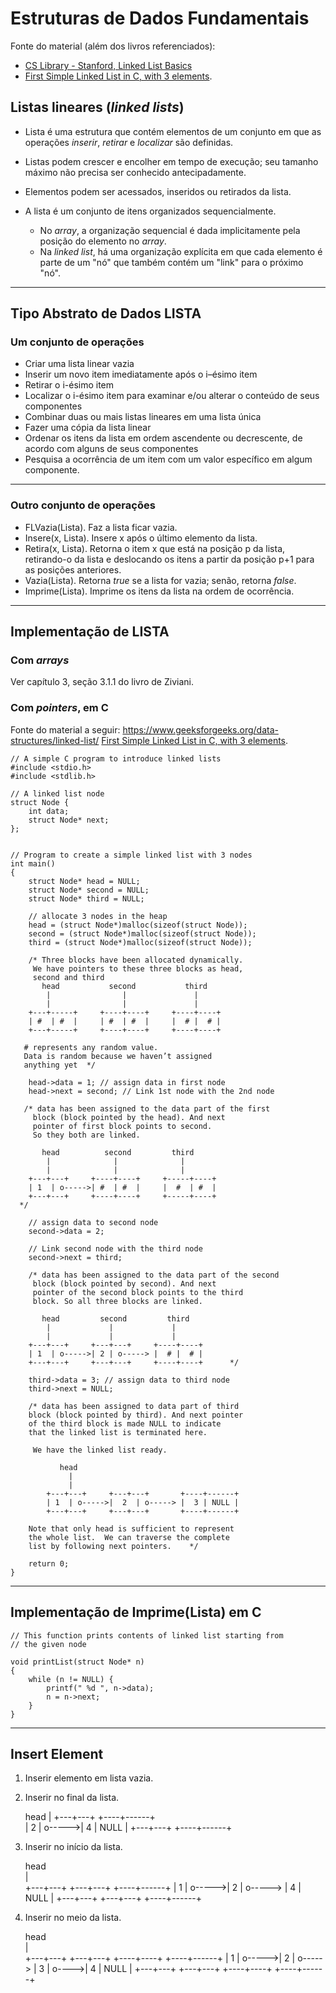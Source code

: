 # Estruturas de Dados Fundamentais

Fonte do material (além dos livros referenciados):
   - [CS Library - Stanford, Linked List Basics](http://cslibrary.stanford.edu/103/LinkedListBasics.pdf)
   - [First Simple Linked List in C, with 3 elements](https://www.geeksforgeeks.org/linked-list-set-1-introduction/).

## Listas lineares (_linked lists_)

- Lista é uma estrutura que contém elementos de um conjunto em que as operações _inserir_, _retirar_ e _localizar_ são definidas.

- Listas podem crescer e encolher em tempo de execução; seu tamanho máximo não precisa ser conhecido antecipadamente.

- Elementos podem ser acessados, inseridos ou retirados da lista.

- A lista é um conjunto de itens organizados sequencialmente. 
   - No _array_, a organização sequencial é dada implicitamente pela posição do elemento no _array_.
   - Na _linked list_, há uma organização explícita em que cada elemento é parte de um "nó" que também contém um "link" para o próximo "nó".

---

## Tipo Abstrato de Dados LISTA

### Um conjunto de operações

   - Criar uma lista linear vazia
   - Inserir um novo item imediatamente após o i–ésimo item
   - Retirar o i-ésimo item
   - Localizar o i-ésimo item para examinar e/ou alterar o conteúdo de seus componentes
   - Combinar duas ou mais listas lineares em uma lista única
   - Fazer uma cópia da lista linear
   - Ordenar os itens da lista em ordem ascendente ou decrescente, de acordo com alguns de seus componentes
   - Pesquisa a ocorrência de um item com um valor específico em algum componente. 

---

### Outro conjunto de operações

   - FLVazia(Lista). Faz a lista ficar vazia.
   - Insere(x, Lista). Insere x após o último elemento da lista.
   - Retira(x, Lista). Retorna o item x que está na posição p da lista, retirando-o da lista e deslocando os itens a partir da posição p+1 para as posições anteriores.
   - Vazia(Lista). Retorna _true_ se a lista for vazia; senão, retorna _false_.
   - Imprime(Lista). Imprime os itens da lista na ordem de ocorrência.

---

## Implementação de LISTA

### Com _arrays_

Ver capítulo 3, seção 3.1.1 do livro de Ziviani.


### Com _pointers_, em C

Fonte do material a seguir: https://www.geeksforgeeks.org/data-structures/linked-list/ 
[First Simple Linked List in C, with 3 elements](https://www.geeksforgeeks.org/linked-list-set-1-introduction/).

```
// A simple C program to introduce linked lists 
#include <stdio.h> 
#include <stdlib.h> 
  
// A linked list node 
struct Node { 
    int data; 
    struct Node* next; 
}; 
  

// Program to create a simple linked list with 3 nodes 
int main() 
{ 
    struct Node* head = NULL; 
    struct Node* second = NULL; 
    struct Node* third = NULL; 
  
    // allocate 3 nodes in the heap 
    head = (struct Node*)malloc(sizeof(struct Node)); 
    second = (struct Node*)malloc(sizeof(struct Node)); 
    third = (struct Node*)malloc(sizeof(struct Node)); 

    /* Three blocks have been allocated dynamically.  
     We have pointers to these three blocks as head, 
     second and third      
       head           second           third 
        |                |               | 
        |                |               | 
    +---+-----+     +----+----+     +----+----+ 
    | #  | #  |     | #  | #  |     |  # |  # | 
    +---+-----+     +----+----+     +----+----+ 
     
   # represents any random value. 
   Data is random because we haven’t assigned  
   anything yet  */
  
    head->data = 1; // assign data in first node 
    head->next = second; // Link 1st node with the 2nd node 

   /* data has been assigned to the data part of the first 
     block (block pointed by the head). And next 
     pointer of first block points to second.   
     So they both are linked. 
  
       head          second         third 
        |              |              | 
        |              |              | 
    +---+---+     +----+----+     +-----+----+ 
    | 1  | o----->| #  | #  |     |  #  | #  | 
    +---+---+     +----+----+     +-----+----+     
  */
  
    // assign data to second node 
    second->data = 2; 
  
    // Link second node with the third node 
    second->next = third; 
  
    /* data has been assigned to the data part of the second 
     block (block pointed by second). And next 
     pointer of the second block points to the third  
     block. So all three blocks are linked. 
    
       head         second         third 
        |             |             | 
        |             |             | 
    +---+---+     +---+---+     +----+----+ 
    | 1  | o----->| 2 | o-----> |  # |  # | 
    +---+---+     +---+---+     +----+----+      */
  
    third->data = 3; // assign data to third node 
    third->next = NULL; 
  
    /* data has been assigned to data part of third 
    block (block pointed by third). And next pointer 
    of the third block is made NULL to indicate 
    that the linked list is terminated here. 
  
     We have the linked list ready.   
  
           head     
             | 
             |  
        +---+---+     +---+---+       +----+------+ 
        | 1  | o----->|  2  | o-----> |  3 | NULL | 
        +---+---+     +---+---+       +----+------+        
     
    Note that only head is sufficient to represent  
    the whole list.  We can traverse the complete  
    list by following next pointers.    */
  
    return 0; 
} 

```

---

## Implementação de Imprime(Lista) em C

```
// This function prints contents of linked list starting from 
// the given node 

void printList(struct Node* n) 
{ 
    while (n != NULL) { 
        printf(" %d ", n->data); 
        n = n->next; 
    } 
} 
```

---

## Insert Element

1. Inserir elemento em lista vazia.

2. Inserir no final da lista.
               
      head
        |
        +---+---+    +----+------+        
        | 2 | o----->| 4  | NULL | 
        +---+---+    +----+------+        

3. Inserir no início da lista.
  
      head     
        |   
        +---+---+     +---+---+      +----+------+ 
        | 1  | o----->| 2 | o----->  | 4  | NULL | 
        +---+---+     +---+---+      +----+------+        

4. Inserir no meio da lista. 
  
      head   
        |  
        +---+---+     +---+---+       +----+----+     +----+------+ 
        | 1  | o----->|  2  | o-----> |  3 |    o---->|  4 | NULL | 
        +---+---+     +---+---+       +----+----+     +----+------+   
  
